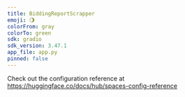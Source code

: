 ```yaml
---
title: BiddingReportScrapper
emoji: 🌖
colorFrom: gray
colorTo: green
sdk: gradio
sdk_version: 3.47.1
app_file: app.py
pinned: false
---
```


Check out the configuration reference at https://huggingface.co/docs/hub/spaces-config-reference
